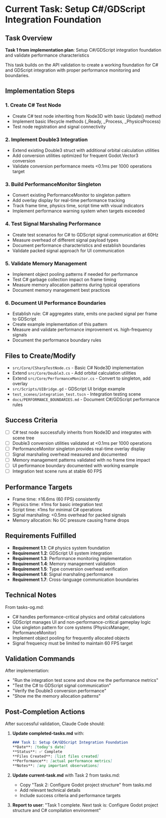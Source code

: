 # Current Task: Setup C#/GDScript Integration Foundation

## Task Overview

**Task 1 from implementation plan**: Setup C#/GDScript integration foundation and validate performance characteristics

This task builds on the API validation to create a working foundation for C# and GDScript integration with proper performance monitoring and boundaries.

## Implementation Steps

### 1. Create C# Test Node
- Create C# test node inheriting from Node3D with basic Update() method
- Implement basic lifecycle methods (_Ready, _Process, _PhysicsProcess)
- Test node registration and signal connectivity

### 2. Implement Double3 Integration
- Extend existing Double3 struct with additional orbital calculation utilities
- Add conversion utilities optimized for frequent Godot.Vector3 conversion
- Validate conversion performance meets <0.1ms per 1000 operations target

### 3. Build PerformanceMonitor Singleton
- Convert existing PerformanceMonitor to singleton pattern
- Add overlay display for real-time performance tracking
- Track frame time, physics time, script time with visual indicators
- Implement performance warning system when targets exceeded

### 4. Test Signal Marshaling Performance
- Create test scenarios for C# to GDScript signal communication at 60Hz
- Measure overhead of different signal payload types
- Document performance characteristics and establish boundaries
- Validate packed signal approach for UI communication

### 5. Validate Memory Management
- Implement object pooling patterns if needed for performance
- Test C# garbage collection impact on frame timing
- Measure memory allocation patterns during typical operations
- Document memory management best practices

### 6. Document UI Performance Boundaries
- Establish rule: C# aggregates state, emits one packed signal per frame to GDScript
- Create example implementation of this pattern
- Measure and validate performance improvement vs. high-frequency signals
- Document the performance boundary rules

## Files to Create/Modify

- `src/Core/CSharpTestNode.cs` - Basic C# Node3D implementation
- Extend `src/Core/Double3.cs` - Add orbital calculation utilities  
- Extend `src/Core/PerformanceMonitor.cs` - Convert to singleton, add overlay
- `src/Scripts/UIBridge.gd` - GDScript UI bridge example
- `test_scenes/integration_test.tscn` - Integration testing scene
- `docs/PERFORMANCE_BOUNDARIES.md` - Document C#/GDScript performance rules

## Success Criteria

- [ ] C# test node successfully inherits from Node3D and integrates with scene tree
- [ ] Double3 conversion utilities validated at <0.1ms per 1000 operations
- [ ] PerformanceMonitor singleton provides real-time overlay display
- [ ] Signal marshaling overhead measured and documented
- [ ] Memory management patterns validated with no frame time impact
- [ ] UI performance boundary documented with working example
- [ ] Integration test scene runs at stable 60 FPS

## Performance Targets

- Frame time: ≤16.6ms (60 FPS) consistently
- Physics time: ≤1ms for basic integration test
- Script time: ≤1ms for minimal C# operations
- Signal marshaling: <0.5ms overhead for packed signals
- Memory allocation: No GC pressure causing frame drops

## Requirements Fulfilled

- **Requirement 1.1**: C# physics system foundation
- **Requirement 1.2**: GDScript UI system integration  
- **Requirement 1.3**: Performance monitoring implementation
- **Requirement 1.4**: Memory management validation
- **Requirement 1.5**: Type conversion overhead verification
- **Requirement 1.6**: Signal marshaling performance
- **Requirement 1.7**: Cross-language communication boundaries

## Technical Notes

From tasks-og.md:
- C# handles performance-critical physics and orbital calculations
- GDScript manages UI and non-performance-critical gameplay logic
- Use singleton pattern for core systems (PhysicsManager, PerformanceMonitor)
- Implement object pooling for frequently allocated objects
- Signal frequency must be limited to maintain 60 FPS target

## Validation Commands

After implementation:
- "Run the integration test scene and show me the performance metrics"
- "Test the C# to GDScript signal communication"
- "Verify the Double3 conversion performance"
- "Show me the memory allocation patterns"

## Post-Completion Actions

After successful validation, Claude Code should:

1. **Update completed-tasks.md** with:
   ```markdown
   ### Task 1: Setup C#/GDScript Integration Foundation
   **Date**: [today's date]
   **Status**: ✅ Complete
   **Files Created**: [list files created]
   **Performance**: [actual performance metrics]
   **Notes**: [any important observations]
   ```

2. **Update current-task.md** with Task 2 from tasks.md:
   - Copy "Task 2: Configure Godot project structure" from tasks.md
   - Add relevant technical details
   - Include success criteria and performance targets

3. **Report to user**: "Task 1 complete. Next task is: Configure Godot project structure and C# compilation environment"